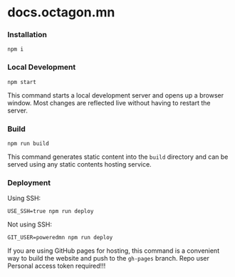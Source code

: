# docs.octagon.mn

### Installation

```shell
npm i
```

### Local Development

```shell
npm start
```

This command starts a local development server and opens up a browser window. Most changes are reflected live without having to restart the server.

### Build

```shell
npm run build
```

This command generates static content into the `build` directory and can be served using any static contents hosting service.

### Deployment

Using SSH:

```shell
USE_SSH=true npm run deploy
```

Not using SSH:

```shell
GIT_USER=poweredmn npm run deploy
```

If you are using GitHub pages for hosting, this command is a convenient way to build the website and push to the `gh-pages` branch.
Repo user Personal access token required!!!
